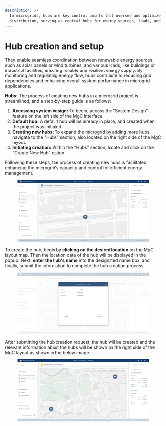 ```yaml
---
description: >-
  In microgrids, hubs are key control points that oversee and optimize energy
  distribution, serving as central hubs for energy sources, loads, and storage.
---
```


# Hub creation and setup

They enable seamless coordination between renewable energy sources, such as solar panels or wind turbines, and various loads, like buildings or industrial facilities, ensuring reliable and resilient energy supply. By monitoring and regulating energy flow, hubs contribute to reducing grid dependencies and enhancing overall system performance in microgrid applications.

**Hubs:** The process of creating new hubs in a microgrid project is streamlined, and a step-by-step guide is as follows:

1. **Accessing system design:** To begin, access the "System Design" feature on the left side of the MgC interface.
2. **Default hub:** A default hub will be already in place, and created when the project was initiated.
3. **Creating new hubs:** To expand the microgrid by adding more hubs, navigate to the "Hubs" section, also located on the right side of the MgC layout.
4. **Initiating creation:** Within the "Hubs" section, locate and click on the "Create New Hub" option.

Following these steps, the process of creating new hubs is facilitated, enhancing the microgrid's capacity and control for efficient energy management.

<figure><img src="../../.gitbook/assets/1 (5).png" alt="" width="563"><figcaption></figcaption></figure>

To create the hub, begin by **clicking on the desired location** on the MgC layout map. Then the location data of the hub will be displayed in the popup. Next, **enter the hub's name** into the designated name box, and finally, submit the information to complete the hub creation process.

<figure><img src="../../.gitbook/assets/2 (4).png" alt="" width="563"><figcaption></figcaption></figure>

After submitting the hub creation request, the hub will be created and the relevant information about the hubs will be shown on the right side of the MgC layout as shown in the below image.

<figure><img src="../../.gitbook/assets/3 (3).png" alt="" width="563"><figcaption></figcaption></figure>
